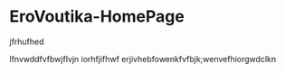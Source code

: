 # EroVoutika-HomePage
jfrhufhed

lfnvwddfvfbwjflvjn
iorhfjifhwf
erjivhebfowenkfvfbjk;wenvefhiorgwdclkn

